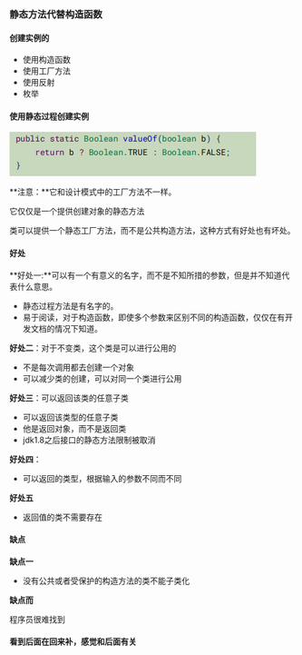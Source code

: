 ### 静态方法代替构造函数

#### 创建实例的

- 使用构造函数
- 使用工厂方法
- 使用反射
- 枚举

#### 使用静态过程创建实例

![1569152415609](ph/1569152415609.png)

**注意：**它和设计模式中的工厂方法不一样。

它仅仅是一个提供创建对象的静态方法

类可以提供一个静态工厂方法，而不是公共构造方法，这种方式有好处也有坏处。

#### 好处

**好处一:**可以有一个有意义的名字，而不是不知所措的参数，但是并不知道代表什么意思。

- 静态过程方法是有名字的。
- 易于阅读，对于构造函数，即使多个参数来区别不同的构造函数，仅仅在有开发文档的情况下知道。

**好处二**：对于不变类，这个类是可以进行公用的

- 不是每次调用都去创建一个对象
- 可以减少类的创建，可以对同一个类进行公用

**好处三**：可以返回该类的任意子类

- 可以返回该类型的任意子类
- 他是返回对象，而不是返回类
- jdk1.8之后接口的静态方法限制被取消

**好处四**：

- 可以返回的类型，根据输入的参数不同而不同

**好处五**

- 返回值的类不需要存在

#### 缺点

**缺点一**

- 没有公共或者受保护的构造方法的类不能子类化

**缺点而**

程序员很难找到





#### 看到后面在回来补，感觉和后面有关

